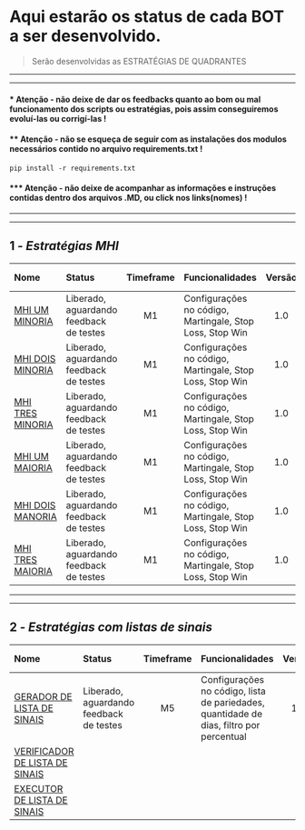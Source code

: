 # Aqui estarão os status de cada BOT a ser desenvolvido.

> Serão desenvolvidas as ESTRATÉGIAS DE QUADRANTES</br>

---
---

#### * Atenção - não deixe de dar os feedbacks quanto ao bom ou mal funcionamento dos scripts ou estratégias, pois assim conseguiremos evoluí-las ou corrigí-las !
#### ** Atenção - não se esqueça de seguir com as instalações dos modulos necessários contido no arquivo requirements.txt !
```
pip install -r requirements.txt
```

#### *** Atenção - não deixe de acompanhar as informações e instruções contidas dentro dos arquivos .MD, ou click nos links(nomes) ! 

***
***

## 1 - *Estratégias MHI*

| Nome                              | Status                                    | Timeframe   | Funcionalidades                                               | Versão   | Ultima alteração |
|:----------------------------------|:------------------------------------------|:-----------:| ------------------------------------------------------------- | :------: | :--------------: |
| [MHI UM MINORIA](bots_mhi.md)     | Liberado, aguardando feedback de testes   | M1          | Configurações no código, Martingale, Stop Loss, Stop Win      | 1.0      | 25/12/2020       |
| [MHI DOIS MINORIA](bots_mhi.md)   | Liberado, aguardando feedback de testes   | M1          | Configurações no código, Martingale, Stop Loss, Stop Win      | 1.0      | 26/12/2020       |
| [MHI TRES MINORIA](bots_mhi.md)   | Liberado, aguardando feedback de testes   | M1          | Configurações no código, Martingale, Stop Loss, Stop Win      | 1.0      | 26/12/2020       |
| [MHI UM MAIORIA](bots_mhi.md)     | Liberado, aguardando feedback de testes   | M1          | Configurações no código, Martingale, Stop Loss, Stop Win      | 1.0      | 28/12/2020       |
| [MHI DOIS MANORIA](bots_mhi.md)   | Liberado, aguardando feedback de testes   | M1          | Configurações no código, Martingale, Stop Loss, Stop Win      | 1.0      | 28/12/2020       |
| [MHI TRES MAIORIA](bots_mhi.md)   | Liberado, aguardando feedback de testes   | M1          | Configurações no código, Martingale, Stop Loss, Stop Win      | 1.0      | 28/12/2020       |

***
***

## 2 - *Estratégias com listas de sinais*

| Nome                                        | Status                                    | Timeframe   | Funcionalidades                                                                          | Versão   | Ultima alteração |
|:--------------------------------------------|:------------------------------------------|:-----------:| ---------------------------------------------------------------------------------------- | :------: | :--------------: |
| [GERADOR DE LISTA DE SINAIS](listas.md)     | Liberado, aguardando feedback de testes   | M5          | Configurações no código, lista de pariedades, quantidade de dias, filtro por percentual  | 1.0      | 25/12/2020       |
| [VERIFICADOR DE LISTA DE SINAIS](listas.md) |                                           |             |                                                                                          |          |                  |
| [EXECUTOR DE LISTA DE SINAIS](listas.md)    |                                           |             |                                                                                          |          |                  |

